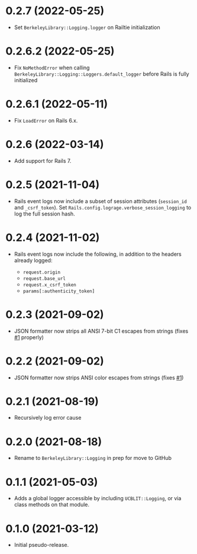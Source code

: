 # 0.2.7 (2022-05-25)

- Set `BerkeleyLibrary::Logging.logger` on Railtie initialization

# 0.2.6.2 (2022-05-25)

- Fix `NoMethodError` when calling `BerkeleyLibrary::Logging::Loggers.default_logger` before
  Rails is fully initialized

# 0.2.6.1 (2022-05-11)

- Fix `LoadError` on Rails 6.x.

# 0.2.6 (2022-03-14)

- Add support for Rails 7.

# 0.2.5 (2021-11-04)

- Rails event logs now include a subset of session attributes (`session_id` and `_csrf_token`).
  Set `Rails.config.lograge.verbose_session_logging` to log the full session hash.

# 0.2.4 (2021-11-02)

- Rails event logs now include the following, in addition to the
  headers already logged:

  - `request.origin`
  - `request.base_url`
  - `request.x_csrf_token`
  - `params[:authenticity_token]`

# 0.2.3 (2021-09-02)

- JSON formatter now strips all ANSI 7-bit C1 escapes from strings
  (fixes [#1](https://github.com/BerkeleyLibrary/logging/issues/1) properly)

# 0.2.2 (2021-09-02)

- JSON formatter now strips ANSI color escapes from strings
  (fixes [#1](https://github.com/BerkeleyLibrary/logging/issues/1))

# 0.2.1 (2021-08-19)

- Recursively log error cause

# 0.2.0 (2021-08-18)

- Rename to `BerkeleyLibrary::Logging` in prep for move to GitHub

# 0.1.1 (2021-05-03)

- Adds a global logger accessible by including `UCBLIT::Logging`, or via class methods
  on that module.
  
# 0.1.0 (2021-03-12)

- Initial pseudo-release.
